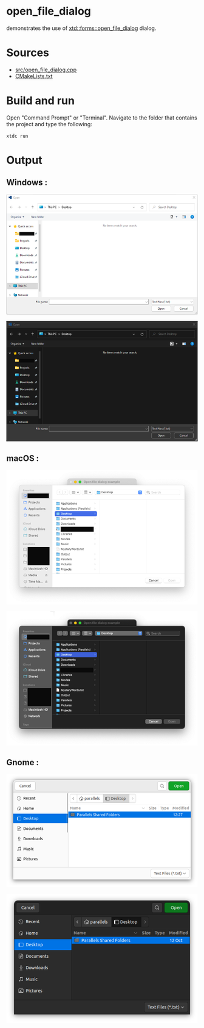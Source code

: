 # open_file_dialog

demonstrates the use of [xtd::forms::open_file_dialog](https://codedocs.xyz/gammasoft71/xtd/classxtd_1_1forms_1_1open__file__dialog.html) dialog.

# Sources

* [src/open_file_dialog.cpp](src/open_file_dialog.cpp)
* [CMakeLists.txt](CMakeLists.txt)

# Build and run

Open "Command Prompt" or "Terminal". Navigate to the folder that contains the project and type the following:

```shell
xtdc run
```

# Output

## Windows :

![Screenshot](../../../../docs/pictures/examples/open_file_dialog_w.png)

![Screenshot](../../../../docs/pictures/examples/open_file_dialog_wd.png)

## macOS :

![Screenshot](../../../../docs/pictures/examples/open_file_dialog_m.png)

![Screenshot](../../../../docs/pictures/examples/open_file_dialog_md.png)

## Gnome :

![Screenshot](../../../../docs/pictures/examples/open_file_dialog_g.png)

![Screenshot](../../../../docs/pictures/examples/open_file_dialog_gd.png)
